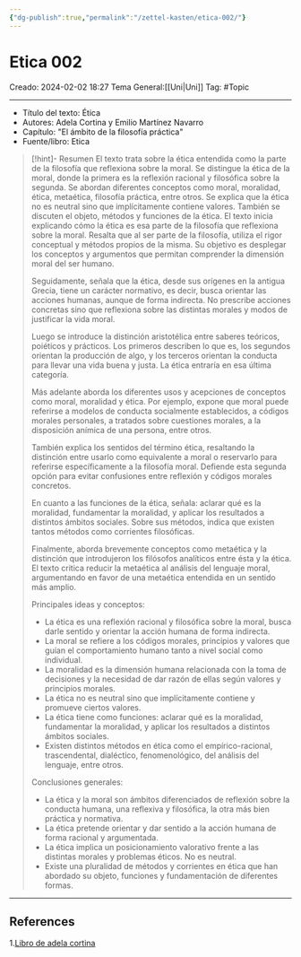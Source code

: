 ```yaml
---
{"dg-publish":true,"permalink":"/zettel-kasten/etica-002/"}
---
```



# Etica 002

Creado: 2024-02-02 18:27
Tema General:[[Uni\|Uni]]
Tag: #Topic


___

<div class="transclusion internal-embed is-loaded"><div class="markdown-embed">



- Título del texto: Ética
- Autores: Adela Cortina y Emilio Martínez Navarro
- Capítulo: "El ámbito de la filosofía práctica"
- Fuente/libro: Etica 


>[!hint]- Resumen
>El texto trata sobre la ética entendida como la parte de la filosofía que reflexiona sobre la moral. Se distingue la ética de la moral, donde la primera es la reflexión racional y filosófica sobre la segunda. Se abordan diferentes conceptos como moral, moralidad, ética, metaética, filosofía práctica, entre otros. Se explica que la ética no es neutral sino que implícitamente contiene valores. También se discuten el objeto, métodos y funciones de la ética.
>El texto inicia explicando cómo la ética es esa parte de la filosofía que reflexiona sobre la moral. Resalta que al ser parte de la filosofía, utiliza el rigor conceptual y métodos propios de la misma. Su objetivo es desplegar los conceptos y argumentos que permitan comprender la dimensión moral del ser humano.
>
>Seguidamente, señala que la ética, desde sus orígenes en la antigua Grecia, tiene un carácter normativo, es decir, busca orientar las acciones humanas, aunque de forma indirecta. No prescribe acciones concretas sino que reflexiona sobre las distintas morales y modos de justificar la vida moral.
>
>Luego se introduce la distinción aristotélica entre saberes teóricos, poiéticos y prácticos. Los primeros describen lo que es, los segundos orientan la producción de algo, y los terceros orientan la conducta para llevar una vida buena y justa. La ética entraría en esa última categoría.
>
>Más adelante aborda los diferentes usos y acepciones de conceptos como moral, moralidad y ética. Por ejemplo, expone que moral puede referirse a modelos de conducta socialmente establecidos, a códigos morales personales, a tratados sobre cuestiones morales, a la disposición anímica de una persona, entre otros.
>
>También explica los sentidos del término ética, resaltando la distinción entre usarlo como equivalente a moral o reservarlo para referirse específicamente a la filosofía moral. Defiende esta segunda opción para evitar confusiones entre reflexión y códigos morales concretos.
>
>En cuanto a las funciones de la ética, señala: aclarar qué es la moralidad, fundamentar la moralidad, y aplicar los resultados a distintos ámbitos sociales. Sobre sus métodos, indica que existen tantos métodos como corrientes filosóficas.
>
>Finalmente, aborda brevemente conceptos como metaética y la distinción que introdujeron los filósofos analíticos entre ésta y la ética. El texto critica reducir la metaética al análisis del lenguaje moral, argumentando en favor de una metaética entendida en un sentido más amplio.
>
>Principales ideas y conceptos:
>
> - La ética es una reflexión racional y filosófica sobre la moral, busca darle sentido y orientar la acción humana de forma indirecta.
> - La moral se refiere a los códigos morales, principios y valores que guían el comportamiento humano tanto a nivel social como individual.
> - La moralidad es la dimensión humana relacionada con la toma de decisiones y la necesidad de dar razón de ellas según valores y principios morales.
> - La ética no es neutral sino que implícitamente contiene y promueve ciertos valores.
> - La ética tiene como funciones: aclarar qué es la moralidad, fundamentar la moralidad, y aplicar los resultados a distintos ámbitos sociales.
> - Existen distintos métodos en ética como el empírico-racional, trascendental, dialéctico, fenomenológico, del análisis del lenguaje, entre otros.
>
>Conclusiones generales:
>
> - La ética y la moral son ámbitos diferenciados de reflexión sobre la conducta humana, una reflexiva y filosófica, la otra más bien práctica y normativa.
> - La ética pretende orientar y dar sentido a la acción humana de forma racional y argumentada.
> - La ética implica un posicionamiento valorativo frente a las distintas morales y problemas éticos. No es neutral.
> - Existe una pluralidad de métodos y corrientes en ética que han abordado su objeto, funciones y fundamentación de diferentes formas.

</div></div>

___
## References
1.[Libro de adela cortina](https://e-aulas.urosario.edu.co/pluginfile.php/3061230/mod_resource/content/0/Adela%20Cortina%20-%20%C3%89tica%20cap.%201.pdf)